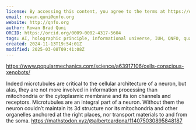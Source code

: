 ```yaml
---
license: By accessing this content, you agree to the terms at https://qnfo.org/LICENSE
email: rowan.quni@qnfo.org
website: http://qnfo.org
author: Rowan Brad Quni
ORCID: https://orcid.org/0009-0002-4317-5604
tags: AI, holographic principle, informational universe, IUH, QNFO, quantum
created: 2024-11-13T19:54:01Z
modified: 2025-03-08T09:41:08Z
---
```


https://www.popularmechanics.com/science/a63917106/cells-conscious-xenobots/

Indeed microtubules are critical to the cellular architecture of a neuron, but alas, they are not more involved in information processing than mitochondria or the cytoplasmic membrane and its ion channels and receptors. Microtubules are an integral part of a neuron. Without them the neuron couldn’t maintain its 3d structure nor its mitochondria and other organelles anchored at the right places, nor transport materials to and from the soma.
https://mathstodon.xyz/@albertcardona/114075030895848187
